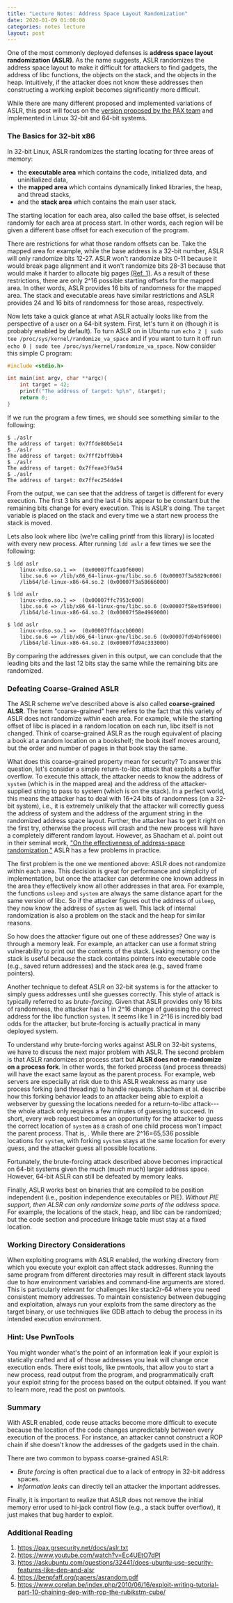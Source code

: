 ```yaml
---
title: "Lecture Notes: Address Space Layout Randomization"
date: 2020-01-09 01:00:00
categories: notes lecture
layout: post
---
```


One of the most commonly deployed defenses is **address space layout
randomization (ASLR)**. As the name suggests, ASLR randomizes the address space
layout to make it difficult for attackers to find gadgets, the address of libc
functions, the objects on the stack, and the objects in the heap. Intuitively,
if the attacker does not know these addresses then constructing a working
exploit becomes significantly more difficult.

While there are many different proposed and implemented variations of ASLR, this
post will focus on the [version proposed by the PAX
team](https://pax.grsecurity.net/docs/aslr.txt) and implemented in Linux 32-bit
and 64-bit systems.

### The Basics for 32-bit x86

In 32-bit Linux, ASLR randomizes the starting locating for three areas of memory:

- the **executable area** which contains the code, initialized data, and
  uninitialized data,
- the **mapped area** which contains dynamically linked libraries, the heap,
  and thread stacks,
- and the **stack area** which contains the main user stack.

The starting location for each area, also called the base offset, is selected
randomly for each area at process start. In other words, each region will be
given a different base offset for each execution of the program.

There are restrictions for what those random offsets can be. Take the mapped
area for example, while the base address is a 32-bit number, ASLR will only
randomize bits 12-27. ASLR won't randomize bits 0-11 because it would break
page alignment and it won't randomize bits 28-31 because that would make it
harder to allocate big pages [(Ref. 1)][aslr-problems]. As a result of these
restrictions, there are only 2^16 possible starting offsets for the mapped
area. In other words, ASLR provides 16 bits of randomness for the mapped area.
The stack and executable areas have similar restrictions and ASLR provides 24
and 16 bits of randomness for those areas, respectively.

Now lets take a quick glance at what ASLR actually looks like from the
perspective of a user on a 64-bit system. First, let's turn it on (though it is
probably enabled by default). To turn ASLR on in Ubuntu run `echo 2 | sudo tee
/proc/sys/kernel/randomize_va_space` and if you want to turn it off run `echo 0
| sudo tee /proc/sys/kernel/randomize_va_space`. Now consider this simple C
program:

```c
#include <stdio.h>

int main(int argv, char **argc){
    int target = 42;
    printf("The address of target: %p\n", &target);
    return 0;
}
```

If we run the program a few times, we should see something similar to the
following:

```
$ ./aslr
The address of target: 0x7ffde80b5e14
$ ./aslr
The address of target: 0x7fff2bff9bb4
$ ./aslr
The address of target: 0x7ffeae3f9a54
$ ./aslr
The address of target: 0x7ffec254dde4
```

From the output, we can see that the address of target is different for every
execution. The first 3 bits and the last 4 bits appear to be constant but the
remaining bits change for every execution. This is ASLR's doing. The `target`
variable is placed on the stack and every time we a start new process the stack
is moved.

Lets also look where libc (we're calling printf from this library) is located
with every new process. After running `ldd aslr` a few times we see the
following:

```
$ ldd aslr
    linux-vdso.so.1 =>  (0x00007ffcaa9f6000)
    libc.so.6 => /lib/x86_64-linux-gnu/libc.so.6 (0x00007f3a5829c000)
    /lib64/ld-linux-x86-64.so.2 (0x00007f3a58666000)

$ ldd aslr
    linux-vdso.so.1 =>  (0x00007ffc7953c000)
    libc.so.6 => /lib/x86_64-linux-gnu/libc.so.6 (0x00007f58e459f000)
    /lib64/ld-linux-x86-64.so.2 (0x00007f58e4969000)

$ ldd aslr
    linux-vdso.so.1 =>  (0x00007ffdaccb0000)
    libc.so.6 => /lib/x86_64-linux-gnu/libc.so.6 (0x00007fd94bf69000)
    /lib64/ld-linux-x86-64.so.2 (0x00007fd94c333000)
```

By comparing the addresses given in this output, we can conclude that the
leading bits and the last 12 bits stay the same while the remaining bits are
randomized.

### Defeating Coarse-Grained ASLR

The ASLR scheme we've described above is also called **coarse-grained ALSR**.
The term "coarse-grained" here refers to the fact that this variety of ASLR
does not randomize _within_ each area. For example, while the starting offset
of libc is placed in a random location on each run, libc itself is not changed.
Think of coarse-grained ASLR as the rough equivalent of placing a book at a
random location on a bookshelf; the book itself moves around, but the order and
number of pages in that book stay the same.

What does this coarse-grained property mean for security? To answer this
question, let's consider a simple return-to-libc attack that exploits a buffer
overflow. To execute this attack, the attacker needs to know the address of
`system` (which is in the mapped area) and the address of the attacker-supplied
string to pass to system (which is on the stack). In a perfect world, this
means the attacker has to deal with 16+24 bits of randomness (on a 32-bit
system), i.e., it is extremely unlikely that the attacker will correctly guess
the address of system and the address of the argument string in the randomized
address space layout. Further, the attacker has to get it right on the first
try, otherwise the process will crash and the new process will have a
completely different random layout. However, as Shacham et al. point out in
their seminal work, ["On the effectiveness of address-space
randomization,"][aslr-problems] ASLR has a few problems in practice.

The first problem is the one we mentioned above: ASLR does not randomize within
each area. This decision is great for performance and simplicity of
implementation, but once the attacker can determine one known address in the
area they effectively know all other addresses in that area. For example, the
functions `usleep` and `system` are always the same distance apart for the same
version of libc. So if the attacker figures out the address of `usleep`, they
now know the address of `system` as well. This lack of internal randomization
is also a problem on the stack and the heap for similar reasons.

So how does the attacker figure out one of these addresses? One way is through
a memory leak. For example, an attacker can use a format string vulnerability
to print out the contents of the stack. Leaking memory on the stack is useful
because the stack contains pointers into executable code (e.g.,
saved return addresses) and the stack area (e.g., saved frame pointers).

Another technique to defeat ASLR on 32-bit systems is for the attacker to
simply guess addresses until she guesses correctly. This style of attack is
typically referred to as _brute-forcing_. Given that ASLR provides only 16 bits
of randomness, the attacker has a 1 in 2^16 change of guessing the correct
address for the libc function `system`. It seems like 1 in 2^16 is incredibly
bad odds for the attacker, but brute-forcing is actually practical in many
deployed system.

To understand why brute-forcing works against ASLR on 32-bit systems, we have
to discuss the next major problem with ASLR. The second problem is that ASLR
randomizes at process start but **ALSR does not re-randomize on a process
fork**. In other words, the forked process (and process threads) will have the
exact same layout as the parent process. For example, web servers are
especially at risk due to this ASLR weakness as many use process forking (and
threading) to handle requests. Shacham et al. describe how this forking
behavior leads to an attacker being able to exploit a webserver by guessing the
locations needed for a return-to-libc attack---the whole attack only requires a
few minutes of guessing to succeed. In short, every web request becomes an
opportunity for the attacker to guess the correct location of `system` as a
crash of one child process won't impact the parent process. That is, . While
there are 2^16=65,536 possible locations for `system`, with forking `system`
stays at the same location for every guess, and the attacker guess all possible
locations.

[aslr-problems]: https://dl.acm.org/doi/10.1145/1030083.1030124

Fortunately, the brute-forcing attack described above becomes impractical on
64-bit systems given the much (much much) larger address space. However, 64-bit
ASLR can still be defeated by memory leaks.

Finally, ASLR works best on binaries that are compiled to be position
independent (i.e., position independence executables or PIE). _Without PIE
support, then ALSR can only randomize some parts of the address space._ For
example, the locations of the stack, heap, and libc can be randomized; but the
code section and procedure linkage table must stay at a fixed location.

### Working Directory Considerations

When exploiting programs with ASLR enabled, the working directory from which you execute your exploit can affect stack addresses. Running the same program from different directories may result in different stack layouts due to how environment variables and command-line arguments are stored. This is particularly relevant for challenges like stack2r-64 where you need consistent memory addresses. To maintain consistency between debugging and exploitation, always run your exploits from the same directory as the target binary, or use techniques like GDB attach to debug the process in its intended execution environment.

### Hint: Use PwnTools

You might wonder what's the point of an information leak if your exploit is
statically crafted and all of those addresses you leak will change once
execution ends. There exist tools, like pwntools, that allow you to start a
new process, read output from the program, and programmatically craft your
exploit string for the process based on the output obtained. If you want to
learn more, read the post on pwntools.

### Summary

With ASLR enabled, code reuse attacks become more difficult to execute because
the location of the code changes unpredictably between every execution of the
process. For instance, an attacker cannot construct a ROP chain if she doesn't
know the addresses of the gadgets used in the chain.

There are two common to bypass coarse-grained ASLR:

- _Brute forcing_ is often practical due to a lack of entropy in 32-bit address spaces.
- _Information leaks_ can directly tell an attacker the important addresses.

Finally, it is important to realize that ASLR does not remove the initial
memory error used to hi-jack control flow (e.g., a stack buffer overflow), it
just makes that bug harder to exploit.

### Additional Reading

1. https://pax.grsecurity.net/docs/aslr.txt
2. https://www.youtube.com/watch?v=Ec4UEtO7dPI
3. https://askubuntu.com/questions/32441/does-ubuntu-use-security-features-like-dep-and-alsr
4. https://benpfaff.org/papers/asrandom.pdf
5. https://www.corelan.be/index.php/2010/06/16/exploit-writing-tutorial-part-10-chaining-dep-with-rop-the-rubikstm-cube/
